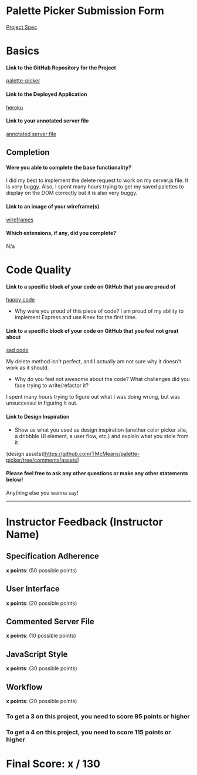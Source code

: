 # Palette Picker Submission Form

[Project Spec](http://frontend.turing.io/projects/palette-picker.html)

# Basics

#### Link to the GitHub Repository for the Project
[palette-picker](https://github.com/TMcMeans/palette-picker)

#### Link to the Deployed Application
[heroku](https://tmcmeans-palette-picker.herokuapp.com/)

#### Link to your annotated server file
[annotated server file](https://github.com/TMcMeans/palette-picker/blob/comments/server.js)

## Completion

#### Were you able to complete the base functionality?

I did my best to implement the delete request to work on my server.js file. It is very buggy. Also, I spent many hours trying to get my saved palettes to display on the DOM correctly but it is also very buggy. 

#### Link to an image of your wireframe(s)
[wireframes](https://github.com/TMcMeans/palette-picker/blob/comments/assets/palettepicker_wireframe.png)

#### Which extensions, if any, did you complete?

N/a

# Code Quality

#### Link to a specific block of your code on GitHub that you are proud of
[happy code](https://github.com/TMcMeans/palette-picker/blob/comments/assets/palettepicker_wireframe.png)

* Why were you proud of this piece of code?
I am proud of my ability to implement Express and use Knex for the first time. 

#### Link to a specific block of your code on GitHub that you feel not great about
[sad code](https://github.com/TMcMeans/palette-picker/blob/comments/assets/palettepicker_wireframe.png)

My delete method isn't perfect, and I actually am not sure why it doesn't work as it should. 

* Why do you feel not awesome about the code? What challenges did you face trying to write/refactor it?

I spent many hours trying to figure out what I was doing wrong, but was unsuccessul in figuring it out. 

#### Link to Design Inspiration

* Show us what you used as design inspiration (another color picker site, a dribbble UI element, a user flow, etc.) and explain what you stole from it

(design assets)[https://github.com/TMcMeans/palette-picker/tree/comments/assets]

#### Please feel free to ask any other questions or make any other statements below!

Anything else you wanna say!

-----


# Instructor Feedback (Instructor Name)

## Specification Adherence

**x points**: (50 possible points)

## User Interface

**x points**: (20 possible points)

## Commented Server File

**x points**: (10 possible points)

## JavaScript Style

**x points**: (30 possible points)

## Workflow

**x points**: (20 possible points)


### To get a 3 on this project, you need to score 95 points or higher
### To get a 4 on this project, you need to score 115 points or higher

# Final Score: x / 130